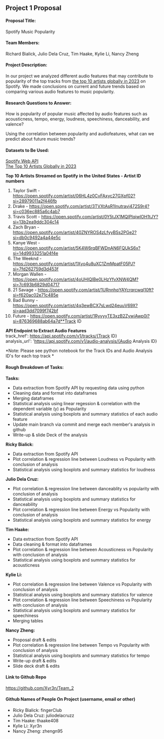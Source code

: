 ## Project 1 Proposal
#### Proposal Title:
Spotify Music Popularity 

#### Team Members:
Richard Bialick, Julio Dela Cruz, Tim Haake, Kylie Li, Nancy Zheng

#### Project Description:
In our project we analyzed different audio features that may contribute to popularity of the top tracks from [the top 10 artists globally in 2023](https://newsroom.spotify.com/2023-11-29/top-songs-artists-podcasts-albums-trends-2023/) on Spotify. We made conclusions on current and future trends based on comparing various audio features to music popularity.

#### Research Questions to Answer:
How is popularity of popular music affected by audio features such as acousticness, tempo, energy, loudness, speechiness, danceability, and valence?

Using the correlation between popularity and audiofeatures, what can we predict about future music trends?

#### Datasets to Be Used:
[Spotify Web API](https://developer.spotify.com/documentation/web-api)  
[The Top 10 Artists Globally in 2023](https://newsroom.spotify.com/2023-11-29/top-songs-artists-podcasts-albums-trends-2023/)  

**Top 10 Artists Streamed on Spotify in the United States - Artist ID numbers**

1. Taylor Swift - https://open.spotify.com/artist/06HL4z0CvFAxyc27GXpf02?si=28979011a2f446fb
2. Drake - https://open.spotify.com/artist/3TVXtAsR1Inutravj472S9r4?si=c036ec885a6c4ab7
3. Travis Scott - https://open.spotify.com/artist/0Y5tJX1MQlPlqiwlOH1tJY?si=13b2ea9ddc304c14
4. Zach Bryan - https://open.spotify.com/artist/40ZNYROS4zLfyyBSs2PGe2?si=db0c9492a4a44e5c
5. Kanye West - https://open.spotify.com/artist/5K4W6rqBFWDnAN6FQUkS6x?si=14d9933251a04f4e
6. The Weeknd - https://open.spotify.com/artist/1Xyo4u8uXC1ZmMpatF05PJ?si=7fd262759d3d453f
7. Morgan Wallen - https://open.spotify.com/artist/4oUHIQIBe0LHzYfvXNW4QM?si=7c693b6829d04717
8. 21 Savage - https://open.spotify.com/artist/1URnnhqYAYcrqrcwql10ft?si=f620ac02e71c485e
9. Bad Bunny - https://open.spotify.com/artist/4q3ewBCX7sLwd24euuV69X?si=aad3dd7099f742bf
10. Future - https://open.spotify.com/artist/1RyvyyTE3xzB2ZywiAwp0i?si=876369688ab64a7d**Track ID 

**API Endpoint to Extract Audio Features**  
track_href': https://api.spotify.com/v1/tracks/{Track ID}  
analysis_url': 'https://api.spotify.com/v1/audio-analysis/{Audio Analysis ID}  

*Note: Please see python notebook for the Track IDs and Audio Analysis ID's for each top track *

#### Rough Breakdown of Tasks:

**Tasks:**
- Data extraction from Spotify API by requesting data using python 
- Cleaning data and format into dataframes 
- Merging dataframes
- Statistical analysis using linear regession & correlation with the dependent variable (y) as Popularity
- Statistical analysis using boxplots and summary statistics of each audio feature
- Update main branch via commit and merge each member's analysis in github
- Write-up & slide Deck of the analysis

**Ricky Bialick:** 
- Data extraction from Spotify API
- Plot correlation & regression line between Loudness vs Popularity with conclusion of analysis 
- Statistical analysis using boxplots and summary statistics for loudness

**Julio Dela Cruz:**
- Plot correlation & regression line between danceablity vs popularity with conclusion of analysis
- Statistical analysis using boxplots and summary statistics for danceability
- Plot correlation & regression line between Energy vs Popularity with conclusion of analysis  
- Statistical analysis using boxplots and summary statistics for energy

**Tim Haake:**
- Data extraction from Spotify API
- Data cleaning & format into dataframes
- Plot correlation & regression line between Acousticness vs Popularity with conclusion of analysis
- Statistical analysis using boxplots and summary statistics for acousticness

**Kylie Li:**
- Plot correlation & regression line between Valence vs Popularity with conclusion of analysis
- Statistical analysis using boxplots and summary statistics for valence
- Plot correlation & regression line between Speechiness vs Popularity with conclusion of analysis  
- Statistical analysis using boxplots and summary statistics for speechiness
- Merging tables  

**Nancy Zheng:**
- Proposal draft & edits
- Plot correlation & regression line between Tempo vs Popularity with conclusion of analysis
- Statistical analysis using boxplots and summary statistics for tempo
- Write-up draft & edits
- Slide deck draft & edits

#### Link to Github Repo
https://github.com/Xyr3n/Team_2

#### Github Names of People On Project (username, email or other)
- Ricky Bialick: fingerClub 
- Julio Dela Cruz: juliodelacruzz 
- Tim Haake: thaake408 
- Kylie Li: Xyr3n 
- Nancy Zheng: zhengn95

